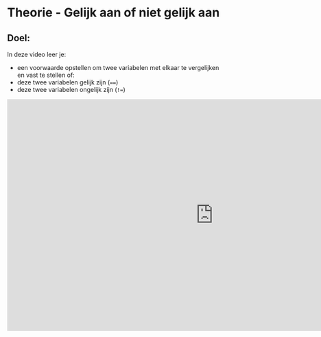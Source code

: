 # Theorie - Gelijk aan of niet gelijk aan

## Doel:

In deze video leer je: 
* een voorwaarde opstellen om twee variabelen met elkaar te vergelijken en vast te stellen of:
* deze twee variabelen gelijk zijn (`==`)
* deze twee variabelen ongelijk zijn (`!=`)

<div class ="dodona-centered-group">
<iframe width="960" height=540" src="https://www.youtube.com/embed/3YEteSBooak" title="Python in de Klas - Gecompliceerde Voorwaarde Gelijk of Niet Gelijk" frameborder="0" allow="accelerometer; autoplay; clipboard-write; encrypted-media; gyroscope; picture-in-picture; web-share" allowfullscreen></iframe>
</div>
